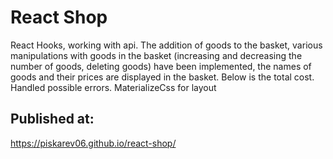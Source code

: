 # React Shop

React Hooks, working with api. 
The addition of goods to the basket, various manipulations with goods in the basket (increasing and decreasing the number of goods, deleting goods) have been implemented, the names of goods and their prices are displayed in the basket.  Below is the total cost. Handled possible errors.
MaterializeCss for layout

## Published at:
https://piskarev06.github.io/react-shop/

